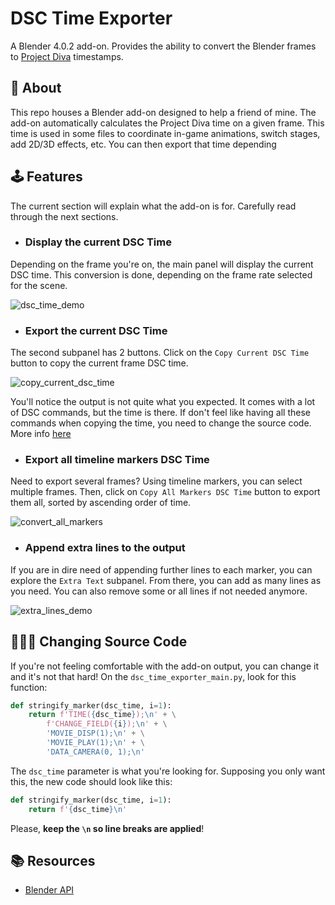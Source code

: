 # **DSC Time Exporter**
A Blender 4.0.2 add-on. Provides the ability to convert the Blender frames to [Project Diva](https://store.steampowered.com/app/1761390/Hatsune_Miku_Project_DIVA_Mega_Mix/) timestamps.

<!-- ## 📝 **Authorship** -->

## 📒 **About**
This repo houses a Blender add-on designed to help a friend of mine. The add-on automatically calculates the Project Diva time on a given frame. This time is used in some files to coordinate in-game animations, switch stages, add 2D/3D effects, etc. You can then export that time depending 

<!-- ## 🚨 **Disclaimer** -->
<!-- You're free  -->

## 🕹️ **Features**
The current section will explain what the add-on is for. Carefully read through the next sections.

- ### **Display the current DSC Time**
Depending on the frame you're on, the main panel will display the current DSC time. This conversion is done, depending on the frame rate selected for the scene.

![dsc_time_demo](https://github.com/Nuno-Jesus/blender-dsc-time-exporter/assets/93390807/7c5cf154-1580-4da7-b7db-6e059d22201f)

- ### **Export the current DSC Time**
The second subpanel has 2 buttons. Click on the `Copy Current DSC Time` button to copy the current frame DSC time.

![copy_current_dsc_time](https://github.com/Nuno-Jesus/blender-dsc-time-exporter/assets/93390807/fb093d55-386d-4f18-b196-b64c02effc36)

You'll notice the output is not quite what you expected. It comes with a lot of DSC commands, but the time is there. If don't feel like having all these commands when copying the time, you need to change the source code. More info [here](#👨🏻‍💻-changing-source-code)

- ### **Export all timeline markers DSC Time**
Need to export several frames? Using timeline markers, you can select multiple frames. Then, click on `Copy All Markers DSC Time` button to export them all, sorted by ascending order of time.

![convert_all_markers](https://github.com/Nuno-Jesus/blender-dsc-time-exporter/assets/93390807/98f5737f-9de6-40db-88ec-b5015371da36)

- ### **Append extra lines to the output**
If you are in dire need of appending further lines to each marker, you can explore the `Extra Text` subpanel. From there, you can add as many lines as you need. You can also remove some or all lines if not needed anymore.

![extra_lines_demo](https://github.com/Nuno-Jesus/blender-dsc-time-exporter/assets/93390807/d3eb1734-01e3-4d68-8e41-42c26b127400)

## 👨🏻‍💻 **Changing Source Code**
If you're not feeling comfortable with the add-on output, you can change it and it's not that hard! On the `dsc_time_exporter_main.py`, look for this function:

```py
def stringify_marker(dsc_time, i=1):
	return f'TIME({dsc_time});\n' + \
		f'CHANGE_FIELD({i});\n' + \
		'MOVIE_DISP(1);\n' + \
		'MOVIE_PLAY(1);\n' + \
		'DATA_CAMERA(0, 1);\n'
```

The `dsc_time` parameter is what you're looking for. Supposing you only want this, the new code should look like this:

```py
def stringify_marker(dsc_time, i=1):
	return f'{dsc_time}\n'
```

Please, **keep the `\n` so line breaks are applied**!
## 📚 **Resources**

- [Blender API](https://docs.blender.org/api/current/index.html)

